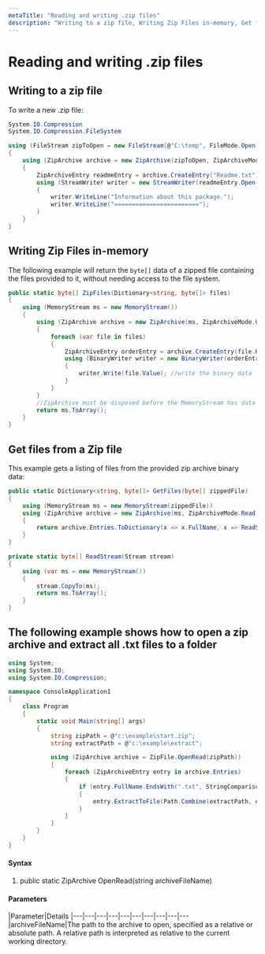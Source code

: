 ```yaml
---
metaTitle: "Reading and writing .zip files"
description: "Writing to a zip file, Writing Zip Files in-memory, Get files from a Zip file, The following example shows how to open a zip archive and extract all .txt files to a folder"
---
```


# Reading and writing .zip files




## Writing to a zip file


To write a new .zip file:

```cs
System.IO.Compression
System.IO.Compression.FileSystem

using (FileStream zipToOpen = new FileStream(@"C:\temp", FileMode.Open)) 
{
    using (ZipArchive archive = new ZipArchive(zipToOpen, ZipArchiveMode.Update)) 
    {
        ZipArchiveEntry readmeEntry = archive.CreateEntry("Readme.txt");
        using (StreamWriter writer = new StreamWriter(readmeEntry.Open())) 
        {
            writer.WriteLine("Information about this package.");
            writer.WriteLine("========================");
        }
    }
}

```



## Writing Zip Files in-memory


The following example will return the `byte[]` data of a zipped file containing the files provided to it, without needing access to the file system.

```cs
public static byte[] ZipFiles(Dictionary<string, byte[]> files)
{
    using (MemoryStream ms = new MemoryStream())
    {
        using (ZipArchive archive = new ZipArchive(ms, ZipArchiveMode.Update))
        {
            foreach (var file in files)
            {
                ZipArchiveEntry orderEntry = archive.CreateEntry(file.Key); //create a file with this name
                using (BinaryWriter writer = new BinaryWriter(orderEntry.Open()))
                {
                    writer.Write(file.Value); //write the binary data
                }
            }
        }
        //ZipArchive must be disposed before the MemoryStream has data
        return ms.ToArray();
    }
}

```



## Get files from a Zip file


This example gets a listing of files from the provided zip archive binary data:

```cs
public static Dictionary<string, byte[]> GetFiles(byte[] zippedFile) 
{
    using (MemoryStream ms = new MemoryStream(zippedFile))
    using (ZipArchive archive = new ZipArchive(ms, ZipArchiveMode.Read)) 
    {
        return archive.Entries.ToDictionary(x => x.FullName, x => ReadStream(x.Open()));
    }
}

private static byte[] ReadStream(Stream stream) 
{
    using (var ms = new MemoryStream()) 
    {
        stream.CopyTo(ms);
        return ms.ToArray();
    }
}

```



## The following example shows how to open a zip archive and extract all .txt files to a folder


```cs
using System;
using System.IO;
using System.IO.Compression;

namespace ConsoleApplication1
{
    class Program
    {
        static void Main(string[] args)
        {
            string zipPath = @"c:\example\start.zip";
            string extractPath = @"c:\example\extract";

            using (ZipArchive archive = ZipFile.OpenRead(zipPath))
            {
                foreach (ZipArchiveEntry entry in archive.Entries)
                {
                    if (entry.FullName.EndsWith(".txt", StringComparison.OrdinalIgnoreCase))
                    {
                        entry.ExtractToFile(Path.Combine(extractPath, entry.FullName));
                    }
                }
            } 
        }
    }
}

```



#### Syntax


1. public static ZipArchive OpenRead(string archiveFileName)



#### Parameters


|Parameter|Details
|---|---|---|---|---|---|---|---|---|---
|archiveFileName|The path to the archive to open, specified as a relative or absolute path. A relative path is interpreted as relative to the current working directory.

